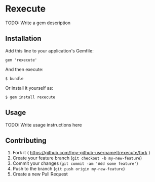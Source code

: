 # Rexecute

TODO: Write a gem description

## Installation

Add this line to your application's Gemfile:

    gem 'rexecute'

And then execute:

    $ bundle

Or install it yourself as:

    $ gem install rexecute

## Usage

TODO: Write usage instructions here

## Contributing

1. Fork it ( https://github.com/[my-github-username]/rexecute/fork )
2. Create your feature branch (`git checkout -b my-new-feature`)
3. Commit your changes (`git commit -am 'Add some feature'`)
4. Push to the branch (`git push origin my-new-feature`)
5. Create a new Pull Request
